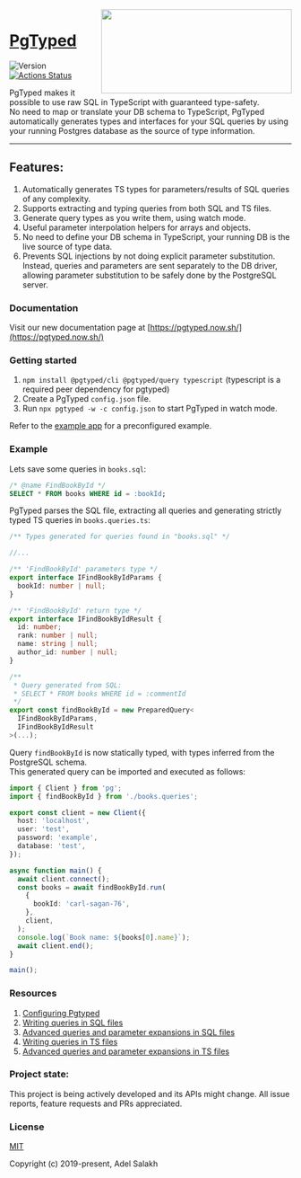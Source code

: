 <img width="340" height="150" align="right" src="https://raw.githubusercontent.com/adelsz/pgtyped/master/header.png">

# [PgTyped](https://pgtyped.now.sh/)

![Version](https://img.shields.io/github/v/release/adelsz/pgtyped)
[![Actions Status](https://github.com/adelsz/pgtyped/workflows/CI/badge.svg)](https://github.com/adelsz/pgtyped/actions)

PgTyped makes it possible to use raw SQL in TypeScript with guaranteed type-safety.  
No need to map or translate your DB schema to TypeScript, PgTyped automatically generates types and interfaces for your SQL queries by using your running Postgres database as the source of type information.

---

## Features:
1. Automatically generates TS types for parameters/results of SQL queries of any complexity.
2. Supports extracting and typing queries from both SQL and TS files.
3. Generate query types as you write them, using watch mode.
4. Useful parameter interpolation helpers for arrays and objects.
5. No need to define your DB schema in TypeScript, your running DB is the live source of type data.
6. Prevents SQL injections by not doing explicit parameter substitution. Instead, queries and parameters are sent separately to the DB driver, allowing parameter substitution to be safely done by the PostgreSQL server.


### Documentation

Visit our new documentation page at [https://pgtyped.now.sh/](https://pgtyped.now.sh/)

### Getting started

1. `npm install @pgtyped/cli @pgtyped/query typescript` (typescript is a required peer dependency for pgtyped)
2. Create a PgTyped `config.json` file.
3. Run `npx pgtyped -w -c config.json` to start PgTyped in watch mode.

Refer to the [example app](./packages/example/README.md) for a preconfigured example.  

### Example

Lets save some queries in `books.sql`:
```sql
/* @name FindBookById */
SELECT * FROM books WHERE id = :bookId;
```

PgTyped parses the SQL file, extracting all queries and generating strictly typed TS queries in `books.queries.ts`:

```ts
/** Types generated for queries found in "books.sql" */

//...

/** 'FindBookById' parameters type */
export interface IFindBookByIdParams {
  bookId: number | null;
}

/** 'FindBookById' return type */
export interface IFindBookByIdResult {
  id: number;
  rank: number | null;
  name: string | null;
  author_id: number | null;
}

/**
 * Query generated from SQL:
 * SELECT * FROM books WHERE id = :commentId
 */
export const findBookById = new PreparedQuery<
  IFindBookByIdParams,
  IFindBookByIdResult
>(...);
```

Query `findBookById` is now statically typed, with types inferred from the PostgreSQL schema.  
This generated query can be imported and executed as follows:

```ts
import { Client } from 'pg';
import { findBookById } from './books.queries';

export const client = new Client({
  host: 'localhost',
  user: 'test',
  password: 'example',
  database: 'test',
});

async function main() {
  await client.connect();
  const books = await findBookById.run(
    {
      bookId: 'carl-sagan-76',
    },
    client,
  );
  console.log(`Book name: ${books[0].name}`);
  await client.end();
}

main();
```

### Resources

1. [Configuring Pgtyped](https://pgtyped.now.sh/docs/cli)
2. [Writing queries in SQL files](https://pgtyped.now.sh/docs/sql-file-intro)
3. [Advanced queries and parameter expansions in SQL files](https://pgtyped.now.sh/docs/sql-file)
3. [Writing queries in TS files](https://pgtyped.now.sh/docs/ts-file-intro)
3. [Advanced queries and parameter expansions in TS files](https://pgtyped.now.sh/docs/ts-file)

### Project state:

This project is being actively developed and its APIs might change.
All issue reports, feature requests and PRs appreciated.

### License

[MIT](https://github.com/adelsz/pgtyped/tree/master/LICENSE)

Copyright (c) 2019-present, Adel Salakh
